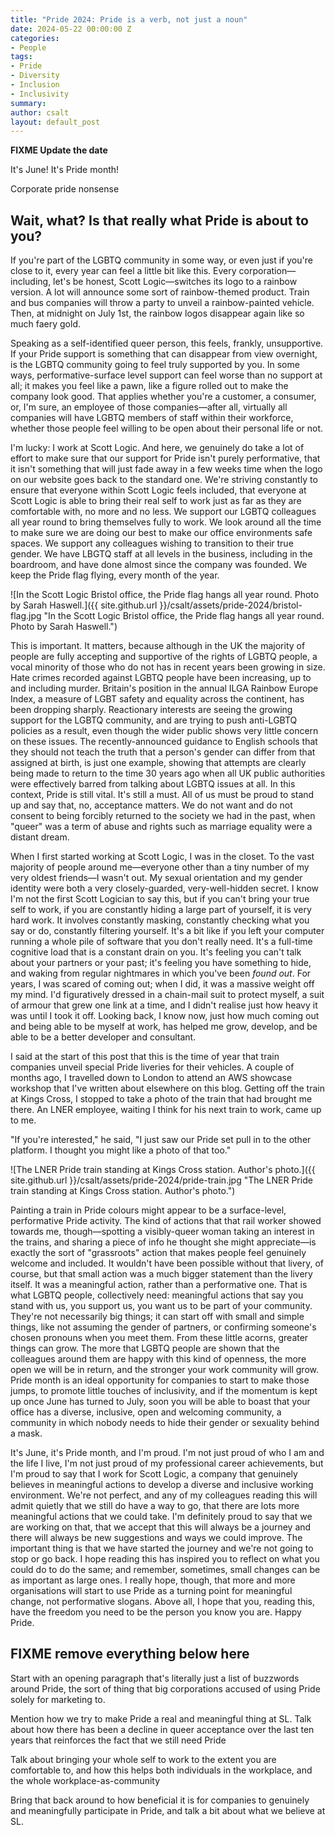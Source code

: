 ```yaml
---
title: "Pride 2024: Pride is a verb, not just a noun"
date: 2024-05-22 00:00:00 Z
categories: 
- People
tags:
- Pride
- Diversity
- Inclusion
- Inclusivity
summary: 
author: csalt
layout: default_post
---
```

**FIXME Update the date**

It's June!  It's Pride month!

Corporate pride nonsense

## Wait, what?  Is that really what Pride is about to you?

If you're part of the LGBTQ community in some way, or even just if you're close to it, every year can feel a little bit like this.  Every corporation&mdash;including, let's be honest, Scott Logic&mdash;switches its logo to a rainbow version.  A lot will announce some sort of rainbow-themed product.  Train and bus companies will throw a party to unveil a rainbow-painted vehicle.  Then, at midnight on July 1st, the rainbow logos disappear again like so much faery gold.

Speaking as a self-identified queer person, this feels, frankly, unsupportive.  If your Pride support is something that can disappear from view overnight, is the LGBTQ community going to feel truly supported by you.  In some ways, performative-surface level support can feel worse than no support at all; it makes you feel like a pawn, like a figure rolled out to make the company look good.  That applies whether you're a customer, a consumer, or, I'm sure, an employee of those companies&mdash;after all, virtually all companies will have LGBTQ members of staff within their workforce, whether those people feel willing to be open about their personal life or not.

I'm lucky: I work at Scott Logic.  And here, we genuinely do take a lot of effort to make sure that our support for Pride isn't purely performative, that it isn't something that will just fade away in a few weeks time when the logo on our website goes back to the standard one.  We're striving constantly to ensure that everyone within Scott Logic feels included, that everyone at Scott Logic is able to bring their real self to work just as far as they are comfortable with, no more and no less.  We support our LGBTQ colleagues all year round to bring themselves fully to work.  We look around all the time to make sure we are doing our best to make our office environments safe spaces.  We support any colleagues wishing to transition to their true gender.  We have LBGTQ staff at all levels in the business, including in the boardroom, and have done almost since the company was founded.  We keep the Pride flag flying, every month of the year.

![In the Scott Logic Bristol office, the Pride flag hangs all year round.  Photo by Sarah Haswell.]({{ site.github.url }}/csalt/assets/pride-2024/bristol-flag.jpg "In the Scott Logic Bristol office, the Pride flag hangs all year round.  Photo by Sarah Haswell.")

This is important.  It matters, because although in the UK the majority of people are fully accepting and supportive of the rights of LGBTQ people, a vocal minority of those who do not has in recent years been growing in size.  Hate crimes recorded against LGBTQ people have been increasing, up to and including murder.  Britain's position in the annual ILGA Rainbow Europe Index, a measure of LGBT safety and equality across the continent, has been dropping sharply.  Reactionary interests are seeing the growing support for the LGBTQ community, and are trying to push anti-LGBTQ policies as a result, even though the wider public shows very little concern on these issues.  The recently-announced guidance to English schools that they should not teach the truth that a person's gender can differ from that assigned at birth, is just one example, showing that attempts are clearly being made to return to the time 30 years ago when all UK public authorities were effectively barred from talking about LGBTQ issues at all.  In this context, Pride is still vital.  It's still a must.  All of us must be proud to stand up and say that, no, acceptance matters.  We do not want and do not consent to being forcibly returned to the society we had in the past, when "queer" was a term of abuse and rights such as marriage equality were a distant dream.

When I first started working at Scott Logic, I was in the closet.  To the vast majority of people around me&mdash;everyone other than a tiny number of my very oldest friends&mdash;I wasn't out.  My sexual orientation and my gender identity were both a very closely-guarded, very-well-hidden secret.  I know I'm not the first Scott Logician to say this, but if you can't bring your true self to work, if you are constantly hiding a large part of yourself, it is very hard work.  It involves constantly masking, constantly checking what you say or do, constantly filtering yourself.  It's a bit like if you left your computer running a whole pile of software that you don't really need.  It's a full-time cognitive load that is a constant drain on you.  It's feeling you can't talk about your partners or your past; it's feeling you have something to hide, and waking from regular nightmares in which you've been *found out*.  For years, I was scared of coming out; when I did, it was a massive weight off my mind.  I'd figuratively dressed in a chain-mail suit to protect myself, a suit of armour that grew one link at a time, and I didn't realise just how heavy it was until I took it off.  Looking back, I know now, just how much coming out and being able to be myself at work, has helped me grow, develop, and be able to be a better developer and consultant.

I said at the start of this post that this is the time of year that train companies unveil special Pride liveries for their vehicles.  A couple of months ago, I travelled down to London to attend an AWS showcase workshop that I've written about elsewhere on this blog.  Getting off the train at Kings Cross, I stopped to take a photo of the train that had brought me there.  An LNER employee, waiting I think for his next train to work, came up to me.

"If you're interested," he said, "I just saw our Pride set pull in to the other platform.  I thought you might like a photo of that too."

![The LNER Pride train standing at Kings Cross station.  Author's photo.]({{ site.github.url }}/csalt/assets/pride-2024/pride-train.jpg "The LNER Pride train standing at Kings Cross station.  Author's photo.")

Painting a train in Pride colours might appear to be a surface-level, performative Pride activity.  The kind of actions that that rail worker showed towards me, though&mdash;spotting a visibly-queer woman taking an interest in the trains, and sharing a piece of info he thought she might appreciate&mdash;is exactly the sort of "grassroots" action that makes people feel genuinely welcome and included.  It wouldn't have been possible without that livery, of course, but that small action was a much bigger statement than the livery itself.  It was a meaningful action, rather than a performative one.  That is what LGBTQ people, collectively need: meaningful actions that say you stand with us, you support us, you want us to be part of your community.  They're not necessarily big things; it can start off with small and simple things, like not assuming the gender of partners, or confirming someone's chosen pronouns when you meet them.  From these little acorns, greater things can grow.  The more that LGBTQ people are shown that the colleagues around them are happy with this kind of openness, the more open we will be in return, and the stronger your work community will grow.  Pride month is an ideal opportunity for companies to start to make those jumps, to promote little touches of inclusivity, and if the momentum is kept up once June has turned to July, soon you will be able to boast that your office has a diverse, inclusive, open and welcoming community, a community in which nobody needs to hide their gender or sexuality behind a mask.

It's June, it's Pride month, and I'm proud.  I'm not just proud of who I am and the life I live, I'm not just proud of my professional career achievements, but I'm proud to say that I work for Scott Logic, a company that genuinely believes in meaningful actions to develop a diverse and inclusive working environment.  We're not perfect, and any of my colleagues reading this will admit quietly that we still do have a way to go, that there are lots more meaningful actions that we could take.  I'm definitely proud to say that we are working on that, that we accept that this will always be a journey and there will always be new suggestions and ways we could improve.  The important thing is that we have started the journey and we're not going to stop or go back.  I hope reading this has inspired you to reflect on what you could do to do the same; and remember, sometimes, small changes can be as important as large ones.  I really hope, though, that more and more organisations will start to use Pride as a turning point for meaningful change, not performative slogans.  Above all, I hope that you, reading this, have the freedom you need to be the person you know you are.  Happy Pride.

**FIXME remove everything below here**
-- 
Start with an opening paragraph that's literally just a list of buzzwords around Pride, the sort of thing that big corporations accused of using Pride solely for marketing to.
 
Mention how we try to make Pride a real and meaningful thing at SL.  Talk about how there has been a decline in queer acceptance over the last ten years that reinforces the fact that we still need Pride
 
Talk about bringing your whole self to work to the extent you are comfortable to, and how this helps both individuals in the workplace, and the whole workplace-as-community
 
Bring that back around to how beneficial it is for companies to genuinely and meaningfully participate in Pride, and talk a bit about what we believe at SL.